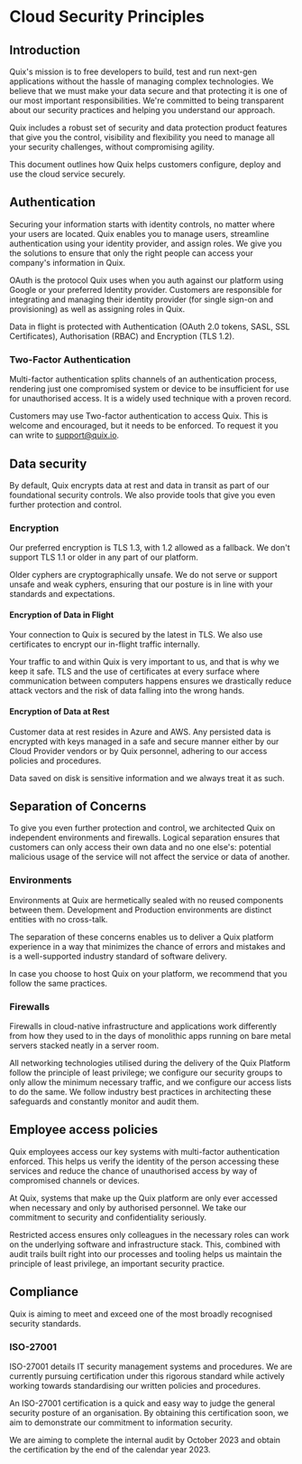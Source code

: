 # Cloud Security Principles

## Introduction

Quix's mission is to free developers to build, test and run next-gen applications without the hassle of managing complex technologies. We believe that we must make your data secure and that protecting it is one of our most important responsibilities. We're committed to being transparent about our security practices and helping you understand our approach.

Quix includes a robust set of security and data protection product features that give you the control, visibility and flexibility you need to manage all your security challenges, without compromising agility.

This document outlines how Quix helps customers configure, deploy and use the cloud service securely.

## Authentication

Securing your information starts with identity controls, no matter where your users are located. Quix enables you to manage users, streamline authentication using your identity provider, and assign roles. We give you the solutions to ensure that only the right people can access your company's information in Quix.

OAuth is the protocol Quix uses when you auth against our platform using Google or your preferred Identity provider. Customers are responsible for integrating and managing their identity provider (for single sign-on and provisioning) as well as assigning roles in Quix.

Data in flight is protected with Authentication (OAuth 2.0 tokens, SASL, SSL Certificates), Authorisation (RBAC) and Encryption (TLS 1.2).

### Two-Factor Authentication

Multi-factor authentication splits channels of an authentication process, rendering just one compromised system or device to be insufficient for use for unauthorised access. It is a widely used technique with a proven record.

Customers may use Two-factor authentication to access Quix. This is welcome and encouraged, but it needs to be enforced. To request it you can write to [support@quix.io](mainto:support@quix.io).

## Data security

By default, Quix encrypts data at rest and data in transit as part of our foundational security controls. We also provide tools that give you even further protection and control.

### Encryption

Our preferred encryption is TLS 1.3, with 1.2 allowed as a fallback. We don't support TLS 1.1 or older in any part of our platform.

Older cyphers are cryptographically unsafe. We do not serve or support unsafe and weak cyphers, ensuring that our posture is in line with your standards and expectations.

#### Encryption of Data in Flight

Your connection to Quix is secured by the latest in TLS. We also use certificates to encrypt our in-flight traffic internally.

Your traffic to and within Quix is very important to us, and that is why we keep it safe. TLS and the use of certificates at every surface where communication between computers happens ensures we drastically reduce attack vectors and the risk of data falling into the wrong hands.

#### Encryption of Data at Rest

Customer data at rest resides in Azure and AWS. Any persisted data is encrypted with keys managed in a safe and secure manner either by our Cloud Provider vendors or by Quix personnel, adhering to our access policies and procedures.

Data saved on disk is sensitive information and we always treat it as such.

## Separation of Concerns

To give you even further protection and control, we architected Quix on independent environments and firewalls. Logical separation ensures that customers can only access their own data and no one else's: potential malicious usage of the service will not affect the service or data of another.

### Environments

Environments at Quix are hermetically sealed with no reused components between them. Development and Production environments are distinct entities with no cross-talk.

The separation of these concerns enables us to deliver a Quix platform experience in a way that minimizes the chance of errors and mistakes and is a well-supported industry standard of software delivery.

In case you choose to host Quix on your platform, we recommend that you follow the same practices.

### Firewalls

Firewalls in cloud-native infrastructure and applications work differently from how they used to in the days of monolithic apps running on bare metal servers stacked neatly in a server room.

All networking technologies utilised during the delivery of the Quix Platform follow the principle of least privilege; we configure our security groups to only allow the minimum necessary traffic, and we configure our access lists to do the same. We follow industry best practices in architecting these safeguards and constantly monitor and audit them.

## Employee access policies

Quix employees access our key systems with multi-factor authentication enforced. This helps us verify the identity of the person accessing these services and reduce the chance of unauthorised access by way of compromised channels or devices.

At Quix, systems that make up the Quix platform are only ever accessed when necessary and only by authorised personnel. We take our commitment to security and confidentiality seriously.

Restricted access ensures only colleagues in the necessary roles can work on the underlying software and infrastructure stack. This, combined with audit trails built right into our processes and tooling helps us maintain the principle of least privilege, an important security practice.

## Compliance

Quix is aiming to meet and exceed one of the most broadly recognised security standards.

### ISO-27001

ISO-27001 details IT security management systems and procedures. We are currently pursuing certification under this rigorous standard while actively working towards standardising our written policies and procedures.

An ISO-27001 certification is a quick and easy way to judge the general security posture of an organisation. By obtaining this certification soon, we aim to demonstrate our commitment to information security.

We are aiming to complete the internal audit by October 2023 and obtain the certification by the end of the calendar year 2023.

